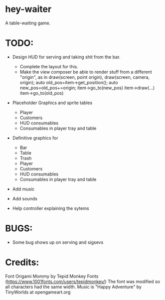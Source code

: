 # hey-waiter

A table-waiting game.

# TODO:
- Design HUD for serving and taking shit from the bar.
	- Complete the layout for this.
	- Make the view composer be able to render stuff from a different "origin",
		as in draw(screen, point origin),
		draw(screen, camera, origin);
		auto old_pos=item->get_position();
		auto new_pos=old_pos+=origin;
		item->go_to(new_pos)
		item->draw(...)
		item->go_to(old_pos)

- Placeholder Graphics and sprite tables
	- Player
	- Customers
	- HUD consumables
	- Consumables in player tray and table

- Definitive graphics for
	- Bar
	- Table
	- Trash
	- Player
	- Customers
	- HUD consumables
	- Consumables in player tray and table
- Add music
- Add sounds
- Help controller explaining the sytems

# BUGS:

- Some bug shows up on serving and sigsevs

# Credits:

Font Origami Mommy by Tepid Monkey Fonts (https://www.1001fonts.com/users/tepidmonkey/)
The font was modified so all characters had the same width.
Music is "Happy Adventure" by TinyWorlds at opengameart.org
